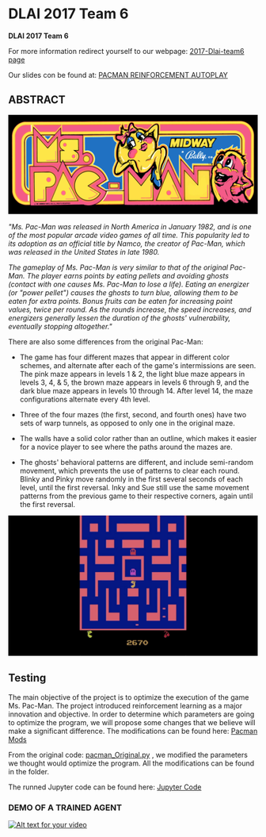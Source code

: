 # DLAI 2017 Team 6
**DLAI 2017 Team 6**

For more information redirect yourself to our webpage: <a href="https://hallvardr.github.io/" class="btn">2017-Dlai-team6 page</a>

Our slides con be found at: <a href="https://docs.google.com/presentation/d/1AdxvtAa__Be84M_VmGj8F2wHffJxdI9LwG3GfXguImo/edit#slide=id.gc6f90357f_0_0" class="btn">PACMAN REINFORCEMENT AUTOPLAY</a>

<h2>
ABSTRACT </h2>

![alt text](https://github.com/Hallvardr/Hallvardr.github.io/blob/master/Images/ms-pacman_marquee_23x9.jpg?raw=true)

*"Ms. Pac-Man was released in North America in January 1982, and is one of the most popular arcade video games of all time. This popularity led to its adoption as an official title by Namco, the creator of Pac-Man, which was released in the United States in late 1980.*

*The gameplay of Ms. Pac-Man is very similar to that of the original Pac-Man. The player earns points by eating pellets and avoiding ghosts (contact with one causes Ms. Pac-Man to lose a life). Eating an energizer (or "power pellet") causes the ghosts to turn blue, allowing them to be eaten for extra points. Bonus fruits can be eaten for increasing point values, twice per round. As the rounds increase, the speed increases, and energizers generally lessen the duration of the ghosts' vulnerability, eventually stopping altogether."*

There are also some differences from the original Pac-Man:

- The game has four different mazes that appear in different color schemes, and alternate after each of the game's intermissions are seen. The pink maze appears in levels 1 & 2, the light blue maze appears in levels 3, 4, & 5, the brown maze appears in levels 6 through 9, and the dark blue maze appears in levels 10 through 14. After level 14, the maze configurations alternate every 4th level.

- Three of the four mazes (the first, second, and fourth ones) have two sets of warp tunnels, as opposed to only one in the original maze.

- The walls have a solid color rather than an outline, which makes it easier for a novice player to see where the paths around the mazes are.

- The ghosts' behavioral patterns are different, and include semi-random movement, which prevents the use of patterns to clear each round. Blinky and Pinky move randomly in the first several seconds of each level, until the first reversal. Inky and Sue still use the same movement patterns from the previous game to their respective corners, again until the first reversal.



![alt text](https://github.com/Hallvardr/Hallvardr.github.io/blob/master/Images/maxresdefault.jpg?raw=true)


<h2>
Testing </h2>

The main objective of the project is to optimize the execution of the game Ms. Pac-Man. The project introduced reinforcement learning as a major innovation and objective. In order to determine which parameters are going to optimize the program, we will propose some changes that we believe will make a significant difference. The modifications can be found here: <a href="https://github.com/Hallvardr/Hallvardr.github.io/blob/master/Pacman_mods" class="btn"> Pacman Mods</a>

From the original code: <a href="https://github.com/Hallvardr/Hallvardr.github.io/blob/master/Pacman_mods/pacman_Original.py" class="btn">pacman_Original.py</a> , we modified the parameters we thought would optimize the program. All the modifications can be found in the folder.

The runned Jupyter code can be found here: <a href="https://github.com/Hallvardr/Hallvardr.github.io/blob/master/Jupyter/pacman.ipynb" class="btn">Jupyter Code</a>

<h3>
DEMO OF A TRAINED AGENT</h3>

[![Alt text for your video](https://img.youtube.com/vi/WtCbFWcWwcM/0.jpg)](https://www.youtube.com/watch?v=WtCbFWcWwcM)
